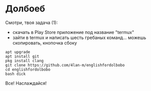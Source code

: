 # Долбоеб
Смотри, твоя задача (1): 
+ скачать в Play Store приложение под название "termux"
+ зайти в termux и написать шесть гребаных команд... можешь скопировать, кнопочка сбоку
``` 
apt upgrade
apt install git
pkg install clang
git clone https://github.com/4lan-m/englishfordolbobo
cd englishfordolbobo
bash dick
```

Все! Наслаждайся!
